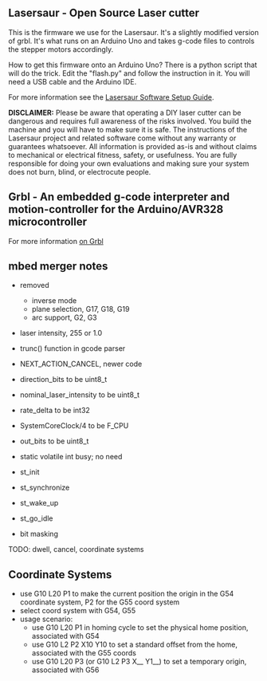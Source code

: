 
Lasersaur - Open Source Laser cutter
-------------------------------------

This is the firmware we use for the Lasersaur. It's a slightly modified version of grbl. It's what runs on an Arduino Uno and takes g-code files to controls the stepper motors accordingly.

How to get this firmware onto an Arduino Uno? There is a python script that will do the trick. Edit the "flash.py" and follow the instruction in it. You will need a USB cable and the Arduino IDE.

For more information see the [Lasersaur Software Setup Guide](http://labs.nortd.com/lasersaur/manual/software_setup).

**DISCLAIMER:** Please be aware that operating a DIY laser cutter can be dangerous and requires full awareness of the risks involved. You build the machine and you will have to make sure it is safe. The instructions of the Lasersaur project and related software come without any warranty or guarantees whatsoever. All information is provided as-is and without claims to mechanical or electrical fitness, safety, or usefulness. You are fully responsible for doing your own evaluations and making sure your system does not burn, blind, or electrocute people.


Grbl - An embedded g-code interpreter and motion-controller for the Arduino/AVR328 microcontroller
--------------

For more information [on Grbl](https://github.com/simen/grbl)


mbed merger notes
------------------
- removed
  - inverse mode
  - plane selection, G17, G18, G19
  - arc support, G2, G3

- laser intensity, 255 or 1.0
- trunc() function in gcode parser
- NEXT_ACTION_CANCEL, newer code
- direction_bits to be uint8_t
- nominal_laser_intensity to be uint8_t
- rate_delta to be int32
- SystemCoreClock/4 to be F_CPU
- out_bits to be uint8_t
- static volatile int busy; no need
- st_init
- st_synchronize
- st_wake_up
- st_go_idle
- bit masking

TODO: dwell, cancel, coordinate systems


Coordinate Systems
------------------

- use G10 L20 P1 to make the current position the origin in the G54 coordinate system, P2 for the G55 coord system
- select coord system with G54, G55
- usage scenario:
  - use G10 L20 P1 in homing cycle to set the physical home position, associated with G54
  - use G10 L2 P2 X10 Y10 to set a standard offset from the home, associated with the G55 coords
  - use G10 L20 P3 (or G10 L2 P3 X__ Y1__) to set a temporary origin, associated with G56
  

